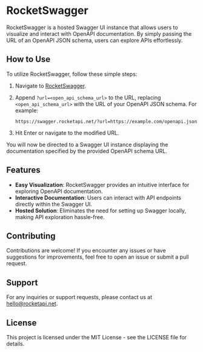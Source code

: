 # RocketSwagger

RocketSwagger is a hosted Swagger UI instance that allows users to visualize and interact with OpenAPI documentation. By simply passing the URL of an OpenAPI JSON schema, users can explore APIs effortlessly.

## How to Use

To utilize RocketSwagger, follow these simple steps:

1. Navigate to [RocketSwagger](https://swagger.rocketapi.net/).
2. Append `?url=<open_api_schema_url>` to the URL, replacing `<open_api_schema_url>` with the URL of your OpenAPI JSON schema. For example:
   ```
   https://swagger.rocketapi.net/?url=https://example.com/openapi.json
   ```

3. Hit Enter or navigate to the modified URL.

You will now be directed to a Swagger UI instance displaying the documentation specified by the provided OpenAPI schema URL.

## Features

- **Easy Visualization**: RocketSwagger provides an intuitive interface for exploring OpenAPI documentation.
- **Interactive Documentation**: Users can interact with API endpoints directly within the Swagger UI.
- **Hosted Solution**: Eliminates the need for setting up Swagger locally, making API exploration hassle-free.

## Contributing
Contributions are welcome! If you encounter any issues or have suggestions for improvements, feel free to open an issue or submit a pull request.

## Support
For any inquiries or support requests, please contact us at hello@rocketapi.net.

## License
This project is licensed under the MIT License - see the LICENSE file for details.

